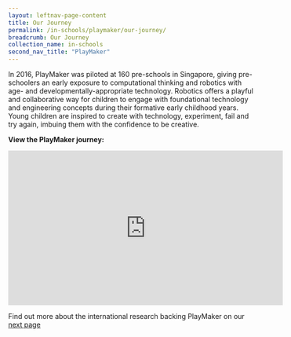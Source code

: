 ```yaml
---
layout: leftnav-page-content
title: Our Journey
permalink: /in-schools/playmaker/our-journey/
breadcrumb: Our Journey
collection_name: in-schools
second_nav_title: "PlayMaker"
---
```


In 2016, PlayMaker was piloted at 160 pre-schools in Singapore, giving pre-schoolers an early exposure to computational thinking and robotics with age- and developmentally-appropriate technology. Robotics offers a playful and collaborative way for children to engage with foundational technology and engineering concepts during their formative early childhood years. Young children are inspired to create with technology, experiment, fail and try again, imbuing them with the confidence to be creative.

**View the PlayMaker journey:**

<div class="bp-youtube">
      <iframe width="560" height="315" src="https://www.youtube.com/embed/2Dzs853ZSK4" frameborder="0" allow="accelerometer; autoplay; encrypted-media; gyroscope; picture-in-picture" allowfullscreen></iframe>
</div>

Find out more about the international research backing PlayMaker on our [next page](/in-schools/playmaker/international-research/)

